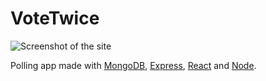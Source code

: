 # VoteTwice

![Screenshot of the site](http://lrod.me/images/vote_twice.png)

Polling app made with [MongoDB](https://www.mongodb.com), [Express](https://www.express.com), [React](https://reactjs.org) and [Node](https://nodejs.org/en/).
